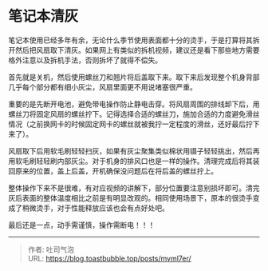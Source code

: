 # 笔记本清灰


<!--more-->

笔记本使用已经多年有余，无论什么季节使用表面都十分的烫手，于是打算将其拆开然后把风扇取下清灰。如果网上有类似的拆机视频，建议还是看下那些地方需要格外注意以及拆机手法，否则拆坏了就得不偿失。

首先就是关机，然后使用螺丝刀和翘片将后盖取下来。取下来后发现整个机身背部几乎每个部分都有细小灰尘，风扇里面更不用说堵塞很严重。

重要的是先断开电池，避免带电操作防止静电击穿。将风扇周围的排线卸下后，用螺丝刀将固定风扇的螺丝拧下。记得选择合适的螺丝刀，施加合适的力度避免滑丝情况（之前换网卡的时候固定网卡的螺丝就被我拧一定程度的滑丝，还好最后拧下来了）。

风扇取下后用软毛刷轻轻扫灰，如果有灰尘聚集类似棉状用镊子轻轻挑出，然后再用软毛刷轻轻刷内部灰尘。对于机身的排风口也是一样的操作。清理完成后将其装回原来的位置，盖上后盖，开机确保没问题后在将后盖的螺丝拧上。

整体操作下来不是很难，有对应视频的讲解下，部分位置要注意别损坏即可。清完灰后表面的整体温度相比之前是有明显改观的。相同使用场景下，原本的很烫手变成了稍微烫手，对于性能释放应该也会有点好处吧。

最后还是一点，动手需谨慎，操作需断电！！！



---

> 作者: 吐司气泡  
> URL: https://blog.toastbubble.top/posts/mvml7er/  

